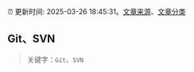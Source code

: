 :alarm_clock: 更新时间: 2025-03-26 18:45:31。[文章来源](/README.md)、[文章分类](/TAGS.md)

## Git、SVN


> 关键字：`Git`、`SVN`



